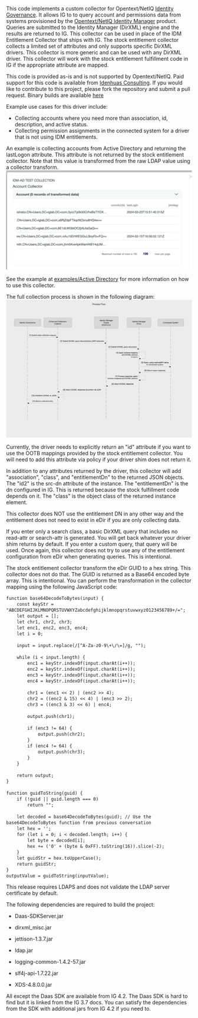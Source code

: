 This code implements a custom collector for Opentext/NetIQ [Identity Governance](https://www.opentext.com/products/identity-governance-and-administration). 
It allows IG to to query account and permissions data from systems provisioned by the [Opentext/NetIQ Identity Manager](https://www.opentext.com/products/netiq-identity-manager) product.
Queries are submitted to the Identity Manager (DirXML) engine and the results are returned to IG. This collector can be used in place of the IDM Entitlement Collector that ships with IG.
The stock entitlement collector collects a limited set of attributes and only supports specific DirXML drivers. This collector is more generic and can be used with any DirXML driver.
This collector will work with the stock entitlement fulfillment code in IG if the appropriate attribute are mapped.

This code is provided as-is and is not supported by Opentext/NetIQ. Paid support for this code is available from [Idenhuas Consulting](https://idenhaus.com).
If ypu would like to contribute to this project, please fork the repository and submit a pull request.
Binary builds are available [here](https://software.pointbluetech.com/pb/oss/eec/v1.0/)

Example use cases for this driver include:
* Collecting accounts where you need more than association, id, description, and active status.
* Collecting permission assignments in the connected system for a driver that is not using IDM entitlements.

An example is collecting accounts from Active Directory and returning the lastLogon attribute. This attribute is not returned by the stock entitlement collector. Note that this value is transformed from the raw LDAP value using a collector transform.
![ADLastLogon](AdLastLogon.png)

See the example at [examples/Active Directory](examples/Active%20Directory) for more information on how to use this collector.

The full collection process is shown in the following diagram:
![Process Flow](ProcessFlow.png)



Currently, the driver needs to explicitly return an "id" attribute if you want to use the OOTB mappings provided by the stock entitlement collector. You will need to add this attribute via policy if your driver shim does not return it.

In addition to any attributes returned by the driver, this collector will add "association", "class", and "entitlementDn" to the returned JSON objects.
The "id2" is the src-dn attribute of the instance. The "entitlementDn" is the dn configured in IG. This is returned because the stock fulfillment code depends on it.
The "class" is the object class of the returned instance element.

This collector does NOT use the entitlement DN in any other way and the entitlement does not need to exist in eDir if you are only collecting data.

If you enter only a search class, a basic DirXML query that includes no read-attr or search-attr is generated. You will get back whatever your driver shim returns by default.
If you enter a custom query, that query will be used.  Once again, this collector does not try to use any of the entitlement configuration from eDir when generating queries. 
This is intentional.

The stock entitlement collector transform the eDir GUID to a hex string. This collector does not do that. The GUID is returned as a Base64 encoded byte array. This is intentional.
You can perform the transformation in the collector mapping using the following JavaScript code:
```
function base64DecodeToBytes(input) {
	const keyStr = "ABCDEFGHIJKLMNOPQRSTUVWXYZabcdefghijklmnopqrstuvwxyz0123456789+/=";
	let output = [];
	let chr1, chr2, chr3;
	let enc1, enc2, enc3, enc4;
	let i = 0;
	
	input = input.replace(/[^A-Za-z0-9\+\/\=]/g, "");
	
	while (i < input.length) {
		enc1 = keyStr.indexOf(input.charAt(i++));
		enc2 = keyStr.indexOf(input.charAt(i++));
		enc3 = keyStr.indexOf(input.charAt(i++));
		enc4 = keyStr.indexOf(input.charAt(i++));
		
		chr1 = (enc1 << 2) | (enc2 >> 4);
		chr2 = ((enc2 & 15) << 4) | (enc3 >> 2);
		chr3 = ((enc3 & 3) << 6) | enc4;
		
		output.push(chr1);
		
		if (enc3 != 64) {
			output.push(chr2);
		}
		if (enc4 != 64) {
			output.push(chr3);
		}
	}
	
	return output;
}

function guidToString(guid) {
    if (!guid || guid.length === 0)
        return "";

    let decoded = base64DecodeToBytes(guid); // Use the base64DecodeToBytes function from previous conversation
    let hex = '';
    for (let i = 0; i < decoded.length; i++) {
        let byte = decoded[i];
        hex += ('0' + (byte & 0xFF).toString(16)).slice(-2);
    }
    let guidStr = hex.toUpperCase();
    return guidStr;
}
outputValue = guidToString(inputValue);
```



This release requires LDAPS and does not validate the LDAP server certificate by default.

The following dependencies are required to build the project:

* Daas-SDKServer.jar 

* dirxml_misc.jar

* jettison-1.3.7.jar

* ldap.jar

* logging-common-1.4.2-57.jar

* slf4j-api-1.7.22.jar

* XDS-4.8.0.0.jar

All except the Daas SDK are available from IG 4.2.  The Daas SDK is hard to find but it is linked from the IG 3.7 docs. You can satisfy the dependencies from the SDK with additional jars from IG 4.2 if you need to.
